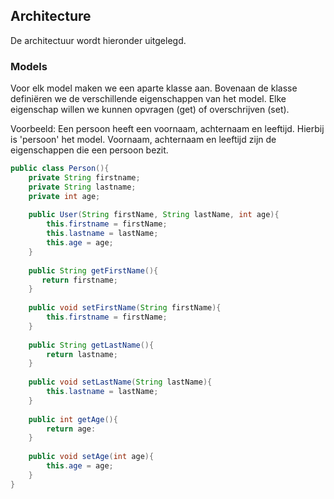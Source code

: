 ## Architecture

De architectuur wordt hieronder uitgelegd.

### Models
Voor elk model maken we een aparte klasse aan.
Bovenaan de klasse definiëren we de verschillende eigenschappen van het model.
Elke eigenschap willen we kunnen opvragen (get) of overschrijven (set).

Voorbeeld:
Een persoon heeft een voornaam, achternaam en leeftijd.
Hierbij is 'persoon' het model. Voornaam, achternaam en leeftijd zijn de eigenschappen die een persoon bezit.



```java
public class Person(){
    private String firstname;
    private String lastname;
    private int age;
    
    public User(String firstName, String lastName, int age){
        this.firstname = firstName;
        this.lastname = lastName;
        this.age = age;
    }
    
    public String getFirstName(){
       return firstname; 
    }
    
    public void setFirstName(String firstName){
        this.firstname = firstName;
    }
    
    public String getLastName(){
        return lastname; 
    }
        
    public void setLastName(String lastName){
        this.lastname = lastName;
    }
    
    public int getAge(){
        return age:
    }
    
    public void setAge(int age){
        this.age = age;
    }
}
```
